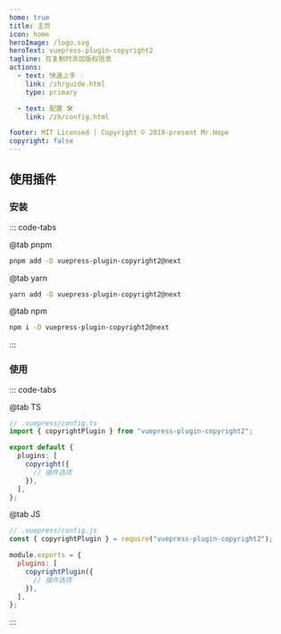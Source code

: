 ```yaml
---
home: true
title: 主页
icon: home
heroImage: /logo.svg
heroText: vuepress-plugin-copyright2
tagline: 在复制时添加版权信息
actions:
  - text: 快速上手 💡
    link: /zh/guide.html
    type: primary

  - text: 配置 🛠
    link: /zh/config.html

footer: MIT Licensed | Copyright © 2019-present Mr.Hope
copyright: false
---
```


## 使用插件

### 安装

::: code-tabs

@tab pnpm

```bash
pnpm add -D vuepress-plugin-copyright2@next
```

@tab yarn

```bash
yarn add -D vuepress-plugin-copyright2@next
```

@tab npm

```bash
npm i -D vuepress-plugin-copyright2@next
```

:::

### 使用

::: code-tabs

@tab TS

```ts
// .vuepress/config.ts
import { copyrightPlugin } from "vuepress-plugin-copyright2";

export default {
  plugins: [
    copyright({
      // 插件选项
    }),
  ],
};
```

@tab JS

```js
// .vuepress/config.js
const { copyrightPlugin } = require("vuepress-plugin-copyright2");

module.exports = {
  plugins: [
    copyrightPlugin({
      // 插件选项
    }),
  ],
};
```

:::
